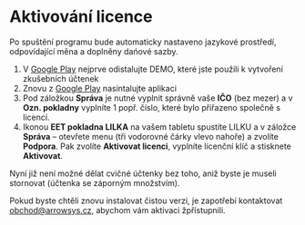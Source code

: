 
# Aktivování licence

Po spuštění programu bude automaticky nastaveno jazykové prostředí, odpovídající měna a doplněny dańové sazby.


1. V [Google Play](https://play.google.com/store/apps/details?id=com.arrowsys.lilkademo) nejprve odistalujte DEMO, které jste použili k vytvoření zkušebních účtenek
2. Znovu z [Google Play](https://play.google.com/store/apps/details?id=com.arrowsys.lilkademo) nasintalujte aplikaci
3. Pod záložkou **Správa** je nutné vyplnit správně vaše **IČO** (bez mezer)  a v **Ozn. pokladny** vyplníte 1 popř. číslo, které bylo přiřazeno společně s licencí.
3. Ikonou **EET pokladna LILKA** na vašem tabletu spustíte LILKU a v záložce **Správa** – otevřete menu (tři vodorovné čárky vlevo nahoře) a zvolíte **Podpora**. Pak zvolíte **Aktivovat licenci**, vyplníte licenční klíč a stisknete **Aktivovat**.


Nyní již není možné dělat cvičné účtenky bez toho, aniž byste je museli stornovat (účtenka se záporným množstvím).

Pokud byste chtěli znovu instalovat čistou verzi, je zapotřebí kontaktovat obchod@arrowsys.cz, abychom vám aktivaci žpřístupnili.

